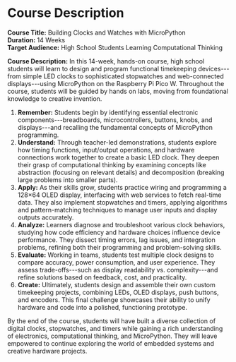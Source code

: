 # Course Description

**Course Title:** Building Clocks and Watches with MicroPython<br/>
**Duration:** 14 Weeks<br/>
**Target Audience:** High School Students Learning Computational Thinking

**Course Description:**
In this 14-week, hands-on course, high school students will learn to design and program functional timekeeping devices---from simple LED clocks to sophisticated stopwatches and web-connected displays---using MicroPython on the Raspberry Pi Pico W. Throughout the course, students will be guided by hands on labs, moving from foundational knowledge to creative invention.

1.  **Remember:** Students begin by identifying essential electronic components---breadboards, microcontrollers, buttons, knobs, and displays---and recalling the fundamental concepts of MicroPython programming.
2.  **Understand:** Through teacher-led demonstrations, students explore how timing functions, input/output operations, and hardware connections work together to create a basic LED clock. They deepen their grasp of computational thinking by examining concepts like abstraction (focusing on relevant details) and decomposition (breaking large problems into smaller parts).
3.  **Apply:** As their skills grow, students practice wiring and programming a 128×64 OLED display, interfacing with web services to fetch real-time data. They also implement stopwatches and timers, applying algorithms and pattern-matching techniques to manage user inputs and display outputs accurately.
4.  **Analyze:** Learners diagnose and troubleshoot various clock behaviors, studying how code efficiency and hardware choices influence device performance. They dissect timing errors, lag issues, and integration problems, refining both their programming and problem-solving skills.
5.  **Evaluate:** Working in teams, students test multiple clock designs to compare accuracy, power consumption, and user experience. They assess trade-offs---such as display readability vs. complexity---and refine solutions based on feedback, cost, and practicality.
6.  **Create:** Ultimately, students design and assemble their own custom timekeeping projects, combining LEDs, OLED displays, push buttons, and encoders. This final challenge showcases their ability to unify hardware and code into a polished, functioning prototype.

By the end of the course, students will have built a diverse collection of digital clocks, stopwatches, and timers while gaining a rich understanding of electronics, computational thinking, and MicroPython. They will leave empowered to continue exploring the world of embedded systems and creative hardware projects.